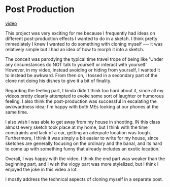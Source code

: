 # Post Production

[video](https://www.youtube.com/watch?v=pcDD1rFkl58)

This project was very exciting for me because I frequently had ideas on different post-production effects I wanted to do in a sketch. I think pretty immediately I knew I wanted to do something with cloning myself --- it was relatively simple but I had an idea of how to morph it into a sketch.

The conceit was parodying the typical time travel trope of being like 'Under any circumstances do NOT talk to yourself or interact with yourself.' However, in my video, instead avoiding or hiding from yourself, I wanted it to instead be awkward. From then on, I tossed in a secondary part of the clone not doing his dishes to give it a bit of finality.

Regarding the feeling part, I kinda didn't think too hard about it, since all my videos pretty clearly attempted to evoke some sort of laughter or humorous feeling. I also think the post-production was successful in escalating the awkwardness idea; I'm happy with both MEs looking at our phones at the same time. 

I also wish I was able to get away from my house in shooting. IN this class almost every sketch took place at my home, but I think with the time constraints and lack of a car, getting an adequate location was tough. Furthermore, I think it was simply a bit easier to write for my house, since sketches are generally focusing on the ordinary and the banal, and its hard to come up with something funny that already includes an exotic location.

Overall, I was happy with the video. I think the end part was weaker than the beginning part, and I wish the vlogy part was more stylelized, but I think I enjoyed the joke in this video a lot. 

I mostly address the technical aspects of cloning myself in a separate post.



